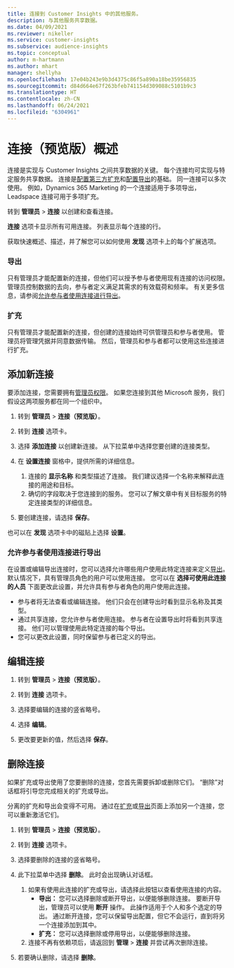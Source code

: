 ```yaml
---
title: 连接到 Customer Insights 中的其他服务。
description: 与其他服务共享数据。
ms.date: 04/09/2021
ms.reviewer: nikeller
ms.service: customer-insights
ms.subservice: audience-insights
ms.topic: conceptual
author: m-hartmann
ms.author: mhart
manager: shellyha
ms.openlocfilehash: 17e04b243e9b3d4375c86f5a890a18be35956835
ms.sourcegitcommit: d84d664e67f263bfeb741154d309088c5101b9c3
ms.translationtype: HT
ms.contentlocale: zh-CN
ms.lasthandoff: 06/24/2021
ms.locfileid: "6304961"
---
```

# <a name="connections-preview-overview"></a>连接（预览版）概述

连接是实现与 Customer Insights 之间共享数据的关键。 每个连接均可实现与特定服务共享数据。 连接是[配置第三方扩充](enrichment-hub.md)和[配置导出](export-destinations.md)的基础。 同一连接可以多次使用。 例如，Dynamics 365 Marketing 的一个连接适用于多项导出，Leadspace 连接可用于多项扩充。

转到 **管理员** > **连接** 以创建和查看连接。

**连接** 选项卡显示所有可用连接。 列表显示每个连接的行。 

获取快速概述、描述，并了解您可以如何使用 **发现** 选项卡上的每个扩展选项。

### <a name="exports"></a>导出

只有管理员才能配置新的连接，但他们可以授予参与者使用现有连接的访问权限。 管理员控制数据的去向，参与者定义满足其需求的有效载荷和频率。 有关更多信息，请参阅[允许参与者使用连接进行导出](#allow-contributors-to-use-a-connection-for-exports)。

### <a name="enrichments"></a>扩充

只有管理员才能配置新的连接，但创建的连接始终可供管理员和参与者使用。 管理员将管理凭据并同意数据传输。 然后，管理员和参与者都可以使用这些连接进行扩充。

## <a name="add-a-new-connection"></a>添加新连接

要添加连接，您需要拥有[管理员权限](permissions.md)。 如果您连接到其他 Microsoft 服务，我们假设这两项服务都在同一个组织中。

1. 转到 **管理员** > **连接（预览版）**。

1. 转到 **连接** 选项卡。

1. 选择 **添加连接** 以创建新连接。 从下拉菜单中选择您要创建的连接类型。

1. 在 **设置连接** 窗格中，提供所需的详细信息。 
   1. 连接的 **显示名称** 和类型描述了连接。 我们建议选择一个名称来解释此连接的用途和目标。
   1. 确切的字段取决于您连接到的服务。 您可以了解文章中有关目标服务的特定连接类型的详细信息。

1. 要创建连接，请选择 **保存**。

也可以在 **发现** 选项卡中的磁贴上选择 **设置**。

### <a name="allow-contributors-to-use-a-connection-for-exports"></a>允许参与者使用连接进行导出

在设置或编辑导出连接时，您可以选择允许哪些用户使用此特定连接来定义[导出](export-destinations.md)。 默认情况下，具有管理员角色的用户可以使用连接。 您可以在 **选择可使用此连接的人员** 下面更改此设置，并允许具有参与者角色的用户使用此连接。

- 参与者将无法查看或编辑连接。 他们只会在创建导出时看到显示名称及其类型。
- 通过共享连接，您允许参与者使用连接。 参与者在设置导出时将看到共享连接。 他们可以管理使用此特定连接的每个导出。
- 您可以更改此设置，同时保留参与者已定义的导出。

## <a name="edit-a-connection"></a>编辑连接

1. 转到 **管理员** > **连接（预览版）**。

1. 转到 **连接** 选项卡。

1. 选择要编辑的连接的竖省略号。

1. 选择 **编辑**。

1. 更改要更新的值，然后选择 **保存**。

## <a name="remove-a-connection"></a>删除连接

如果扩充或导出使用了您要删除的连接，您首先需要拆卸或删除它们。 “删除”对话框将引导您完成相关的扩充或导出。 

分离的扩充和导出会变得不可用。 通过在[扩充](enrichment-hub.md)或[导出](export-destinations.md)页面上添加另一个连接，您可以重新激活它们。

1. 转到 **管理员** > **连接（预览版）**。

1. 转到 **连接** 选项卡。

1. 选择要删除的连接的竖省略号。

1. 此下拉菜单中选择 **删除**。 此时会出现确认对话框。

   1. 如果有使用此连接的扩充或导出，请选择此按钮以查看使用连接的内容。
      - **导出：** 您可以选择删除或断开导出，以便能够删除连接。 要断开导出，管理员可以使用 **断开** 操作。 此操作适用于个人和多个选定的导出。 通过断开连接，您可以保留导出配置，但它不会运行，直到将另一个连接添加到其中。
      - **扩充：** 您可以选择删除或停用导出，以便能够删除连接。 
   1. 连接不再有依赖项后，请返回到 **管理** > **连接** 并尝试再次删除连接。

1. 若要确认删除，请选择 **删除**。

